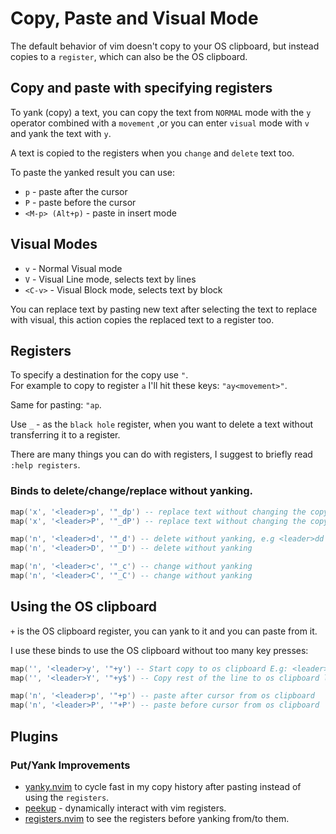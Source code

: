 # Copy, Paste and Visual Mode
The default behavior of vim doesn't copy to your OS clipboard, but instead copies to a `register`, which can also be the OS clipboard.

## Copy and paste with specifying registers
To yank (copy) a text, you can copy the text from `NORMAL` mode with the `y` operator combined with a `movement` ,or you can enter `visual` mode with `v` and yank the text with `y`.

A text is copied to the registers when you `change` and `delete` text too.

To paste the yanked result you can use:
* `p` - paste after the cursor
* `P` - paste before the cursor
* `<M-p> (Alt+p)` - paste in insert mode

## Visual Modes
* `v` - Normal Visual mode
* `V` - Visual Line mode, selects text by lines
* `<C-v>` - Visual Block mode, selects text by block

You can replace text by pasting new text after selecting the text to replace with visual, this action copies the replaced text to a register too.

## Registers
To specify a destination for the copy use `"`. \
For example to copy to register `a` I'll hit these keys: `"ay<movement>"`.

Same for pasting: `"ap`.

Use `_` - as the `black hole` register, when you want to delete a text without transferring it to a register.

There are many things you can do with registers, I suggest to briefly read `:help registers`.

### Binds to delete/change/replace without yanking.
```lua
map('x', '<leader>p', '"_dp') -- replace text without changing the copy register
map('x', '<leader>P', '"_dP') -- replace text without changing the copy register

map('n', '<leader>d', '"_d') -- delete without yanking, e.g <leader>dd deletes the current line without yanking it
map('n', '<leader>D', '"_D') -- delete without yanking

map('n', '<leader>c', '"_c') -- change without yanking
map('n', '<leader>C', '"_C') -- change without yanking
```

## Using the OS clipboard
`+` is the OS clipboard register, you can yank to it and you can paste from it.

I use these binds to use the OS clipboard without too many key presses:
```lua
map('', '<leader>y', '"+y') -- Start copy to os clipboard E.g: <leader>yy will copy current line to os
map('', '<leader>Y', '"+y$') -- Copy rest of the line to os clipboard like "Y" but for os clipboard

map('n', '<leader>p', '"+p') -- paste after cursor from os clipboard
map('n', '<leader>P', '"+P') -- paste before cursor from os clipboard
```

## Plugins
### Put/Yank Improvements
* [yanky.nvim](https://github.com/gbprod/yanky.nvim) to cycle fast in my copy history after pasting instead of using the `registers`.
* [peekup](https://github.com/gennaro-tedesco/nvim-peekup) - dynamically interact with vim registers.
* [registers.nvim](https://github.com/tversteeg/registers.nvim) to see the registers before yanking from/to them.
